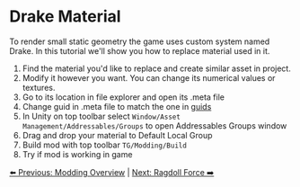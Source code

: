 # Drake Material
To render small static geometry the game uses custom system named Drake. In this tutorial we'll show you how to replace material used in it.

1. Find the material you'd like to replace and create similar asset in project.
2. Modify it however you want. You can change its numerical values or textures.
3. Go to its location in file explorer and open its .meta file
4. Change guid in .meta file to match the one in [guids](../Resources/guids.txt)
5. In Unity on top toolbar select `Window/Asset Management/Addressables/Groups` to open Addressables Groups window
6. Drag and drop your material to Default Local Group
7. Build mod with top toolbar `TG/Modding/Build`
8. Try if mod is working in game 


[⬅️ Previous: Modding Overview](../modding-overview.md) | [Next: Ragdoll Force ➡️](ragdoll-force.md)